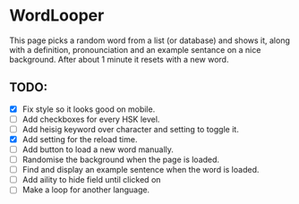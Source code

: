 # WordLooper
This page picks a random word from a list (or database) and shows it, along with a definition, pronounciation and an example sentance on a nice background. After about 1 minute it resets with a new word.

## TODO:
- [x] Fix style so it looks good on mobile.
- [ ] Add checkboxes for every HSK level.
- [ ] Add heisig keyword over character and setting to toggle it.
- [x] Add setting for the reload time.
- [ ] Add button to load a new word manually.
- [ ] Randomise the background when the page is loaded.
- [ ] Find and display an example sentence when the word is loaded.
- [ ] Add aility to hide field until clicked on
- [ ] Make a loop for another language. 
